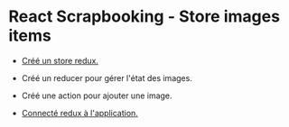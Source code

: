 # React Scrapbooking - Store images items

* [Créé un store redux.](https://www.npmjs.com/package/redux)

* Créé un reducer pour gérer l'état des images.

* Créé une action pour ajouter une image.

* [Connecté redux à l'application.](https://www.npmjs.com/package/react-redux)